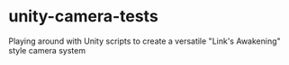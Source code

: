 # unity-camera-tests
 Playing around with Unity scripts to create a versatile "Link's Awakening" style camera system

